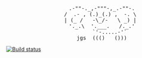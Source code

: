 <pre style="text-align:center;background-color:transparent">
 .-""-._,-"""-,_.-""-.
/  .- , (.)_(.) ,  -. \
| (_ /   -\_/-   \ _) |
 '._.\  '.___.   /._.'
      `'-.....-'`
 jgs  ((()   ()))
</pre>

 [![Build status](https://ci.appveyor.com/api/projects/status/r7l550fviuj7wrsq?svg=true)](https://ci.appveyor.com/project/henrikbecker/oz-extensions)